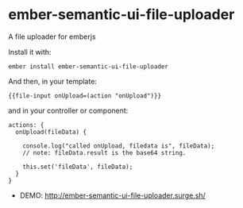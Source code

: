 # ember-semantic-ui-file-uploader

A file uploader for emberjs

Install it with:

```
ember install ember-semantic-ui-file-uploader
```

And then, in your template:

```
{{file-input onUpload=(action "onUpload")}}
```

and in your controller or component:

```
actions: {
  onUpload(fileData) {

    console.log("called onUpload, filedata is", fileData);
    // note: fileData.result is the base64 string.

    this.set('fileData', fileData);
  }
}
```


* DEMO: http://ember-semantic-ui-file-uploader.surge.sh/

